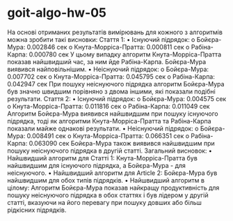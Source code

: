 # goit-algo-hw-05
На основі отриманих результатів вимірювань для кожного з алгоритмів можна зробити такі висновки:
Стаття 1:
•	Існуючий підрядок:
o	Бойєра-Мура: 0.002846 сек
o	Кнута-Морріса-Пратта: 0.000811 сек
o	Рабіна-Карпа: 0.000780 сек
У цьому випадку алгоритм Кнута-Морріса-Пратта показав найшвидший час, за ним йде Рабіна-Карпа. Бойєра-Мура виявився найповільнішим.
•	Неіснуючий підрядок:
o	Бойєра-Мура: 0.007702 сек
o	Кнута-Морріса-Пратта: 0.045795 сек
o	Рабіна-Карпа: 0.042947 сек
При пошуку неіснуючого підрядка алгоритм Бойєра-Мура був значно швидшим порівняно з двома іншими, які показали подібні результати.
Стаття 2:
•	Існуючий підрядок:
o	Бойєра-Мура: 0.004575 сек
o	Кнута-Морріса-Пратта: 0.011816 сек
o	Рабіна-Карпа: 0.011049 сек
Алгоритм Бойєра-Мура виявився найшвидшим при пошуку існуючого підрядка, тоді як алгоритми Кнута-Морріса-Пратта та Рабіна-Карпа показали майже однакові результати.
•	Неіснуючий підрядок:
o	Бойєра-Мура: 0.008491 сек
o	Кнута-Морріса-Пратта: 0.066351 сек
o	Рабіна-Карпа: 0.063090 сек
Бойєра-Мура також виявився найшвидшим при пошуку неіснуючого підрядка в другій статті.
Загальний висновок:
•	Найшвидший алгоритм для Статті 1: Кнута-Морріса-Пратта був найшвидшим для існуючого підрядка, а Бойєра-Мура - для неіснуючого.
•	Найшвидший алгоритм для Article 2: Бойєра-Мура був найшвидшим для обох типів підрядків.
•	Найшвидший алгоритм в цілому: Алгоритм Бойєра-Мура показав найкращу продуктивність для пошуку неіснуючого підрядка в обох статтях і був лідером у другій статті, вказуючи на його перевагу при пошуку довших або більш рідкісних підрядків.
